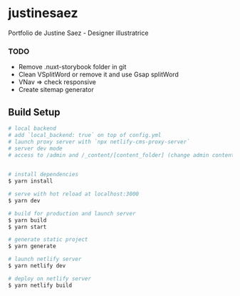 # justinesaez
Portfolio de Justine Saez - Designer illustratrice

### TODO
- Remove .nuxt-storybook folder in git 
- Clean VSplitWord or remove it and use Gsap splitWord
- VNav => check responsive
- Create sitemap generator

## Build Setup

```bash
# local backend 
# add `local_backend: true` on top of config.yml
# launch proxy server with `npx netlify-cms-proxy-server`
# server dev mode 
# access to /admin and /_content/[content_folder] (change admin content for reload/access api)

 
# install dependencies
$ yarn install

# serve with hot reload at localhost:3000
$ yarn dev

# build for production and launch server
$ yarn build
$ yarn start

# generate static project
$ yarn generate

# launch netlify server
$ yarn netlify dev

# deploy on netlify server
$ yarn netlify build


```
